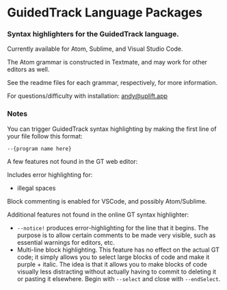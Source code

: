 # GuidedTrack Language Packages

### Syntax highlighters for the GuidedTrack language.

Currently available for Atom, Sublime, and Visual Studio Code. 

The Atom grammar is constructed in Textmate, and may work for other editors as well.

See the readme files for each grammar, respectively, for more information.

For questions/difficulty with installation: andy@uplift.app

### Notes

You can trigger GuidedTrack syntax highlighting by making the first line of your file follow this format:

  `--{program name here}`

A few features not found in the GT web editor: 

Includes error highlighting for:
  * illegal spaces

Block commenting is enabled for VSCode, and possibly Atom/Sublime.

Additional features not found in the online GT syntax highlighter:

* `--notice!` produces error-highlighting for the line that it begins. The purpose is to allow certain comments to be made very visible, such as essential warnings for editors, etc.
* Multi-line block highlighting. This feature has no effect on the actual GT code; it simply allows you to select large blocks of code and make it purple + italic. The idea is that it allows you to make blocks of code visually less distracting without actually having to commit to deleting it or pasting it elsewhere. Begin with `--select` and close with `--endSelect`.
